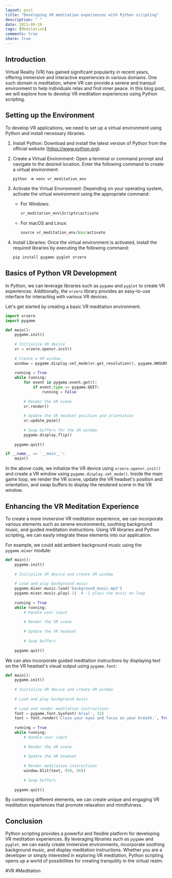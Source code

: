 ```yaml
---
layout: post
title: "Developing VR meditation experiences with Python scripting"
description: " "
date: 2023-09-19
tags: [Meditation]
comments: true
share: true
---
```


## Introduction

Virtual Reality (VR) has gained significant popularity in recent years, offering immersive and interactive experiences in various domains. One such domain is meditation, where VR can provide a serene and tranquil environment to help individuals relax and find inner peace. In this blog post, we will explore how to develop VR meditation experiences using Python scripting.

## Setting up the Environment

To develop VR applications, we need to set up a virtual environment using Python and install necessary libraries.

1. Install Python: Download and install the latest version of Python from the official website (https://www.python.org).

2. Create a Virtual Environment: Open a terminal or command prompt and navigate to the desired location. Enter the following command to create a virtual environment:

   ```python
   python -m venv vr_meditation_env
   ```

3. Activate the Virtual Environment: Depending on your operating system, activate the virtual environment using the appropriate command:

   - For Windows:

     ```python
     vr_meditation_env\Scripts\activate
     ```

   - For macOS and Linux:

     ```python
     source vr_meditation_env/bin/activate
     ```

4. Install Libraries: Once the virtual environment is activated, install the required libraries by executing the following command:

   ```python
   pip install pygame pyglet vrzero
   ```

## Basics of Python VR Development

In Python, we can leverage libraries such as `pygame` and `pyglet` to create VR experiences. Additionally, the `vrzero` library provides an easy-to-use interface for interacting with various VR devices.

Let's get started by creating a basic VR meditation environment.

```python
import vrzero
import pygame

def main():
    pygame.init()
    
    # Initialize VR device
    vr = vrzero.openvr.init()
    
    # Create a VR window
    window = pygame.display.set_mode(vr.get_resolution(), pygame.HWSURFACE | pygame.OPENGL | pygame.DOUBLEBUF)
    
    running = True
    while running:
        for event in pygame.event.get():
            if event.type == pygame.QUIT:
                running = False
        
        # Render the VR scene
        vr.render()
        
        # Update the VR headset position and orientation
        vr.update_pose()
        
        # Swap buffers for the VR window
        pygame.display.flip()
    
    pygame.quit()

if __name__ == '__main__':
    main()
```

In the above code, we initialize the VR device using `vrzero.openvr.init()` and create a VR window using `pygame.display.set_mode()`. Inside the main game loop, we render the VR scene, update the VR headset's position and orientation, and swap buffers to display the rendered scene in the VR window.

## Enhancing the VR Meditation Experience

To create a more immersive VR meditation experience, we can incorporate various elements such as serene environments, soothing background music, and guided meditation instructions. Using VR libraries and Python scripting, we can easily integrate these elements into our application.

For example, we could add ambient background music using the `pygame.mixer` module:

```python
def main():
    pygame.init()
    
    # Initialize VR device and create VR window
    
    # Load and play background music
    pygame.mixer.music.load('background_music.mp3')
    pygame.mixer.music.play(-1)  # -1 plays the music on loop
    
    running = True
    while running:
        # Handle user input
        
        # Render the VR scene
        
        # Update the VR headset
        
        # Swap buffers
    
    pygame.quit()
```

We can also incorporate guided meditation instructions by displaying text on the VR headset's visual output using `pygame.font`:

```python
def main():
    pygame.init()
    
    # Initialize VR device and create VR window
    
    # Load and play background music
    
    # Load and render meditation instructions
    font = pygame.font.SysFont('Arial', 32)
    text = font.render('Close your eyes and focus on your breath.', True, (255, 255, 255))
    
    running = True
    while running:
        # Handle user input
        
        # Render the VR scene
        
        # Update the VR headset
        
        # Render meditation instructions
        window.blit(text, (50, 50))
        
        # Swap buffers
    
    pygame.quit()
```

By combining different elements, we can create unique and engaging VR meditation experiences that promote relaxation and mindfulness.

## Conclusion

Python scripting provides a powerful and flexible platform for developing VR meditation experiences. By leveraging libraries such as `pygame` and `pyglet`, we can easily create immersive environments, incorporate soothing background music, and display meditation instructions. Whether you are a developer or simply interested in exploring VR meditation, Python scripting opens up a world of possibilities for creating tranquility in the virtual realm.

\#VR #Meditation